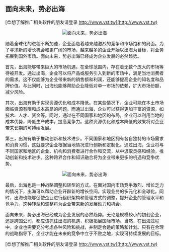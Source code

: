 ## **面向未来，势必出海**

[😍想了解推广相关软件的朋友请登录 http://www.vst.tw](http://www.vst.tw)

 <center><img src="https://vst.tw/MP4/tuiguang/png/8.png" alt="面向未来，势必出海"></center>

随着全球化的进程不断加速，企业面临着越来越激烈的竞争和市场饱和的局面。为了寻求新的增长机会和更广阔的市场，越来越多的企业开始以出海为目标，将业务拓展到国外市场。面向未来，势必出海已经成为企业发展的必然趋势。

首先，出海能够带来巨大的市场机遇。在全球范围内，存在着无数个庞大的市场等待被开发。通过出海，企业可以将产品或服务引入到新的市场中，满足当地消费者的需求。这不仅能够为企业带来新的销售额和利润，还能够提高企业的知名度和品牌价值。与此同时，出海也能够帮助企业降低对单一市场的依赖，扩大市场份额，减少风险。

其次，出海有助于实现资源优化和成本降低。在某些情况下，企业可能在本土市场面临资源有限和成本高昂的问题。而通过出海，企业可以获得更加丰富的资源，如技术、人才、资金等。同时，通过在不同国家和地区的布局，企业可以利用当地的成本优势，降低生产成本，提高竞争力。这种资源优化和成本降低的效果将对企业带来长期的可持续发展。

第三，出海有助于推动创新和技术进步。不同国家和地区拥有各自独特的市场需求和消费习惯，这就要求企业根据当地情况进行创新和定制化。通过出海，企业将与不同国家和地区的企业、机构和消费者进行合作和交流，从中汲取灵感和经验，推动创新和技术进步。这种跨界合作和知识融合将为企业带来更多的机遇和竞争优势。

 <center><img src="https://vst.tw/MP4/tuiguang/png/4.png" alt="面向未来，势必出海"></center>

最后，出海也是一种战略调整和转型的方式。在面对国内市场竞争激烈、增长乏力的情况下，出海可以帮助企业开辟新的增长空间，实现业务的多元化和全球化。同时，出海也能够促使企业进行组织架构和管理方式的调整，提升企业的管理水平和竞争力。这种转型和调整将为企业带来新的发展动力和机会。

面向未来，势必出海已经成为企业发展的必然趋势。无论是规模较小的初创企业，还是跨国公司，都应该抓住出海的机遇，积极拓展国际市场。当然，在出海过程中，企业也需要充分考虑各种风险和挑战，并制定合适的策略和计划。只有在合理的战略指导下，企业才能在未来的竞争中立于不败之地，实现可持续发展的目标。

[😍想了解推广相关软件的朋友请登录 http://www.vst.tw](http://www.vst.tw)



